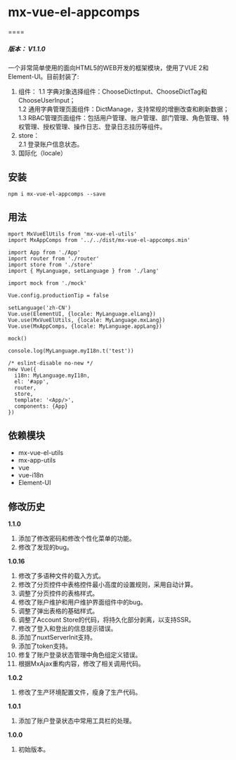 # mx-vue-el-appcomps
====
<h5>版本： V1.1.0</h5>
一个非常简单使用的面向HTML5的WEB开发的框架模块，使用了VUE 2和Element-UI。目前封装了:

1. 组件：
  1.1 字典对象选择组件：ChooseDictInput、ChooseDictTag和ChooseUserInput；<br/>
  1.2 通用字典管理页面组件：DictManage，支持常规的增删改查和刷新数据；<br/>
  1.3 RBAC管理页面组件：包括用户管理、账户管理、部门管理、角色管理、特权管理、授权管理、操作日志、登录日志挂历等组件。<br/>
2. store：<br/>
  2.1 登录账户信息状态。<br/>
3. 国际化（locale）

## 安装
    npm i mx-vue-el-appcomps --save

## 用法
    mport MxVueElUtils from 'mx-vue-el-utils'
    import MxAppComps from '../../dist/mx-vue-el-appcomps.min'

    import App from './App'
    import router from './router'
    import store from './store'
    import { MyLanguage, setLanguage } from './lang'

    import mock from './mock'

    Vue.config.productionTip = false

    setLanguage('zh-CN')
    Vue.use(ElementUI, {locale: MyLanguage.elLang})
    Vue.use(MxVueElUtils, {locale: MyLanguage.mxLang})
    Vue.use(MxAppComps, {locale: MyLanguage.appLang})

    mock()

    console.log(MyLanguage.myI18n.t('test'))

    /* eslint-disable no-new */
    new Vue({
      i18n: MyLanguage.myI18n,
      el: '#app',
      router,
      store,
      template: '<App/>',
      components: {App}
    })


## 依赖模块
- mx-vue-el-utils
- mx-app-utils
- vue
- vue-i18n
- Element-UI


## 修改历史
**1.1.0**<br>
1. 添加了修改密码和修改个性化菜单的功能。
2. 修改了发现的bug。

**1.0.16**<br>
1. 修改了多语种文件的载入方式。
2. 修改了分页控件中表格控件最小高度的设置规则，采用自动计算。
3. 调整了分页控件的表格样式。
4. 修改了账户维护和用户维护界面组件中的bug。
5. 调整了弹出表格的基础样式。
6. 调整了Account Store的代码，将持久化部分剥离，以支持SSR。
7. 修改了登入和登出的信息提示错误。
8. 添加了nuxtServerInit支持。
9. 添加了token支持。
10. 修复了账户登录状态管理中角色组定义错误。
11. 根据MxAjax重构内容，修改了相关调用代码。

**1.0.2**<br>
1. 修改了生产环境配置文件，瘦身了生产代码。

**1.0.1**<br>
1. 添加了账户登录状态中常用工具栏的处理。

**1.0.0**<br>
1. 初始版本。
